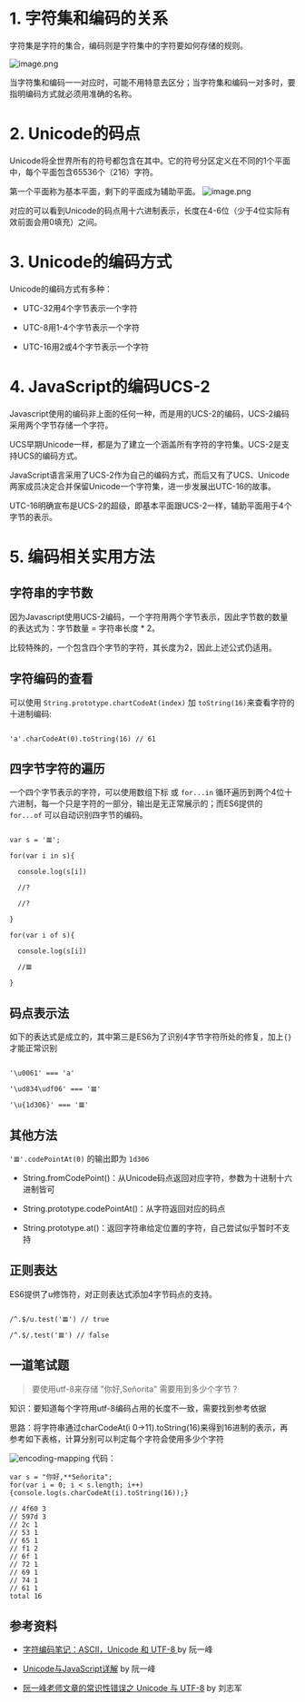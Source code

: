 # 1. 字符集和编码的关系

字符集是字符的集合，编码则是字符集中的字符要如何存储的规则。


![image.png](https://upload-images.jianshu.io/upload_images/134602-75299af5c4277d53.png?imageMogr2/auto-orient/strip%7CimageView2/2/w/1240)


当字符集和编码一一对应时，可能不用特意去区分；当字符集和编码一对多时，要指明编码方式就必须用准确的名称。

# 2. Unicode的码点

Unicode将全世界所有的符号都包含在其中。它的符号分区定义在不同的1个平面中，每个平面包含65536个（216）字符。

第一个平面称为基本平面，剩下的平面成为辅助平面。
![image.png](https://upload-images.jianshu.io/upload_images/134602-9969bd164507de41.png?imageMogr2/auto-orient/strip%7CimageView2/2/w/1240)

对应的可以看到Unicode的码点用十六进制表示，长度在4-6位（少于4位实际有效前面会用0填充）之间。

# 3. Unicode的编码方式

Unicode的编码方式有多种：

- UTC-32用4个字节表示一个字符

- UTC-8用1-4个字节表示一个字符

- UTC-16用2或4个字节表示一个字符

# 4. JavaScript的编码UCS-2

Javascript使用的编码非上面的任何一种，而是用的UCS-2的编码，UCS-2编码采用两个字节存储一个字符。

UCS早期Unicode一样，都是为了建立一个涵盖所有字符的字符集。UCS-2是支持UCS的编码方式。

JavaScript语言采用了UCS-2作为自己的编码方式，而后又有了UCS、Unicode两家成员决定合并保留Unicode一个字符集，进一步发展出UTC-16的故事。

UTC-16明确宣布是UCS-2的超级，即基本平面跟UCS-2一样，辅助平面用于4个字节的表示。

# 5. 编码相关实用方法

## 字符串的字节数

因为Javascript使用UCS-2编码，一个字符用两个字节表示，因此字节数的数量的表达式为：字节数量 = 字符串长度 * 2。

比较特殊的，一个包含四个字节的字符，其长度为2，因此上述公式仍适用。

## 字符编码的查看

可以使用 `String.prototype.chartCodeAt(index)` 加 `toString(16)`来查看字符的十进制编码:

```

'a'.charCodeAt(0).toString(16) // 61

```

## 四字节字符的遍历

一个四个字节表示的字符，可以使用数组下标 或 `for...in` 循环遍历到两个4位十六进制，每一个只是字符的一部分，输出是无正常展示的；而ES6提供的 `for...of` 可以自动识别四字节的编码。

```

var s = '𝌆';

for(var i in s){

  console.log(s[i])

  //?

  //?

}

for(var i of s){

  console.log(s[i])

  //𝌆

}

```

## 码点表示法

如下的表达式是成立的，其中第三是ES6为了识别4字节字符所处的修复，加上`{}`才能正常识别

```

'\u0061' === 'a'

'\ud834\udf06' === '𝌆'

'\u{1d306}' === '𝌆'

```

## 其他方法

`'𝌆'.codePointAt(0)` 的输出即为 `1d306`

- String.fromCodePoint()：从Unicode码点返回对应字符，参数为十进制十六进制皆可

- String.prototype.codePointAt()：从字符返回对应的码点

- String.prototype.at()：返回字符串给定位置的字符，自己尝试似乎暂时不支持

## 正则表达

ES6提供了u修饰符，对正则表达式添加4字节码点的支持。

```

/^.$/u.test('𝌆') // true

/^.$/.test('𝌆') // false

```
## 一道笔试题

> 要使用utf-8来存储 "你好,Señorita" 需要用到多少个字节？

知识：要知道每个字符用utf-8编码占用的长度不一致，需要找到参考依据

思路：将字符串通过charCodeAt(i 0->11).toString(16)来得到16进制的表示，再参考如下表格，计算分别可以判定每个字符会使用多少个字符

![encoding-mapping](./encoding-mapping.png)
代码：

```
var s = "你好,**Señorita";
for(var i = 0; i < s.length; i++) {console.log(s.charCodeAt(i).toString(16));}

// 4f60 3
// 597d 3
// 2c 1
// 53 1
// 65 1
// f1 2
// 6f 1
// 72 1
// 69 1
// 74 1
// 61 1
total 16
```

## 参考资料

- [字符编码笔记：ASCII，Unicode 和 UTF-8 ](http://www.ruanyifeng.com/blog/2007/10/ascii_unicode_and_utf-8.html) by 阮一峰

- [Unicode与JavaScript详解](http://www.ruanyifeng.com/blog/2014/12/unicode.html) by 阮一峰

- [阮一峰老师文章的常识性错误之 Unicode 与 UTF-8](https://foofish.net/unicode_utf-8.html) by 刘志军
